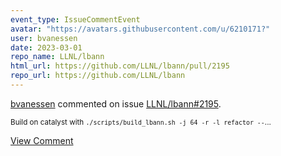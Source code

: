 ```yaml
---
event_type: IssueCommentEvent
avatar: "https://avatars.githubusercontent.com/u/6210171?"
user: bvanessen
date: 2023-03-01
repo_name: LLNL/lbann
html_url: https://github.com/LLNL/lbann/pull/2195
repo_url: https://github.com/LLNL/lbann
---
```


<a href='https://github.com/bvanessen' target='_blank'>bvanessen</a> commented on issue <a href='https://github.com/LLNL/lbann/pull/2195' target='_blank'>LLNL/lbann#2195</a>.

<small>Build on catalyst with `./scripts/build_lbann.sh -j 64 -r -l refactor --`...</small>

<a href='https://github.com/LLNL/lbann/pull/2195' target='_blank'>View Comment</a>